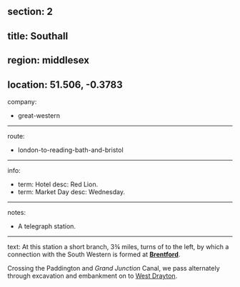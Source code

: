 section: 2
----
title: Southall
----
region: middlesex
----
location: 51.506, -0.3783
----
company:
- great-western
----
route:
- london-to-reading-bath-and-bristol
----
info:
- term: Hotel
  desc: Red Lion.
- term: Market Day
  desc: Wednesday.
----
notes:
- A telegraph station.
----
text: At this station a short branch, 3¾ miles, turns of to the left, by which a connection with the South Western is formed at **[Brentford](/stations/brentford)**.

Crossing the Paddington and *Grand Junction* Canal, we pass alternately through excavation and embankment on to [West Drayton](/stations/west-drayton).
